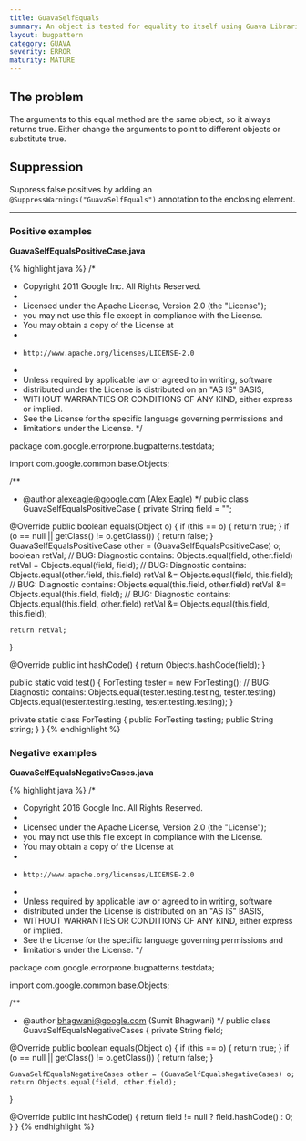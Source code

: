 ```yaml
---
title: GuavaSelfEquals
summary: An object is tested for equality to itself using Guava Libraries
layout: bugpattern
category: GUAVA
severity: ERROR
maturity: MATURE
---
```


<!--
*** AUTO-GENERATED, DO NOT MODIFY ***
To make changes, edit the @BugPattern annotation or the explanation in docs/bugpattern.
-->

## The problem
The arguments to this equal method are the same object, so it always returns true.  Either change the arguments to point to different objects or substitute true.

## Suppression
Suppress false positives by adding an `@SuppressWarnings("GuavaSelfEquals")` annotation to the enclosing element.

----------

### Positive examples
__GuavaSelfEqualsPositiveCase.java__

{% highlight java %}
/*
 * Copyright 2011 Google Inc. All Rights Reserved.
 *
 * Licensed under the Apache License, Version 2.0 (the "License");
 * you may not use this file except in compliance with the License.
 * You may obtain a copy of the License at
 *
 *     http://www.apache.org/licenses/LICENSE-2.0
 *
 * Unless required by applicable law or agreed to in writing, software
 * distributed under the License is distributed on an "AS IS" BASIS,
 * WITHOUT WARRANTIES OR CONDITIONS OF ANY KIND, either express or implied.
 * See the License for the specific language governing permissions and
 * limitations under the License.
 */

package com.google.errorprone.bugpatterns.testdata;

import com.google.common.base.Objects;

/**
 * @author alexeagle@google.com (Alex Eagle)
 */
public class GuavaSelfEqualsPositiveCase {
  private String field = "";

  @Override
  public boolean equals(Object o) {
    if (this == o) {
      return true;
    }
    if (o == null || getClass() != o.getClass()) {
      return false;
    }
    GuavaSelfEqualsPositiveCase other = (GuavaSelfEqualsPositiveCase) o;
    boolean retVal;
    // BUG: Diagnostic contains: Objects.equal(field, other.field)
    retVal = Objects.equal(field, field);
    // BUG: Diagnostic contains: Objects.equal(other.field, this.field)
    retVal &= Objects.equal(field, this.field);
    // BUG: Diagnostic contains: Objects.equal(this.field, other.field)
    retVal &= Objects.equal(this.field, field);
    // BUG: Diagnostic contains: Objects.equal(this.field, other.field)
    retVal &= Objects.equal(this.field, this.field);
    
    return retVal;
  }

  @Override
  public int hashCode() {
    return Objects.hashCode(field);
  }
  
  public static void test() {
    ForTesting tester = new ForTesting();
    // BUG: Diagnostic contains: Objects.equal(tester.testing.testing, tester.testing)
    Objects.equal(tester.testing.testing, tester.testing.testing);
  }
  
  private static class ForTesting {
    public ForTesting testing;
    public String string;
  }
}
{% endhighlight %}

### Negative examples
__GuavaSelfEqualsNegativeCases.java__

{% highlight java %}
/*
 * Copyright 2016 Google Inc. All Rights Reserved.
 *
 * Licensed under the Apache License, Version 2.0 (the "License");
 * you may not use this file except in compliance with the License.
 * You may obtain a copy of the License at
 *
 *     http://www.apache.org/licenses/LICENSE-2.0
 *
 * Unless required by applicable law or agreed to in writing, software
 * distributed under the License is distributed on an "AS IS" BASIS,
 * WITHOUT WARRANTIES OR CONDITIONS OF ANY KIND, either express or implied.
 * See the License for the specific language governing permissions and
 * limitations under the License.
 */

package com.google.errorprone.bugpatterns.testdata;

import com.google.common.base.Objects;

/**
 * @author bhagwani@google.com (Sumit Bhagwani)
 */
public class GuavaSelfEqualsNegativeCases {
  private String field;

  @Override
  public boolean equals(Object o) {
    if (this == o) {
      return true;
    }
    if (o == null || getClass() != o.getClass()) {
      return false;
    }

    GuavaSelfEqualsNegativeCases other = (GuavaSelfEqualsNegativeCases) o;
    return Objects.equal(field, other.field);
  }

  @Override
  public int hashCode() {
    return field != null ? field.hashCode() : 0;
  }
}
{% endhighlight %}

